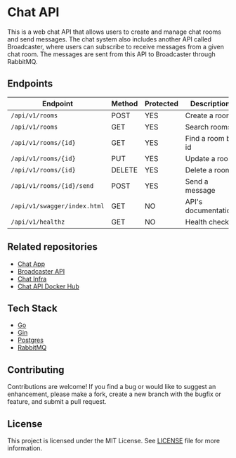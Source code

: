 # Chat API

This is a web chat API that allows users to create and manage chat rooms and send messages. The chat system also includes another API called Broadcaster, where users can subscribe to receive messages from a given chat room. The messages are sent from this API to Broadcaster through RabbitMQ.


## Endpoints

| Endpoint                     | Method | Protected | Description         |
|------------------------------| ------ |-----------|---------------------|
| `/api/v1/rooms`              | POST   | YES       | Create a room       |
| `/api/v1/rooms`              | GET    | YES       | Search rooms        |
| `/api/v1/rooms/{id}`         | GET    | YES       | Find a room by id   |
| `/api/v1/rooms/{id}`         | PUT    | YES       | Update a room       |
| `/api/v1/rooms/{id}`         | DELETE | YES       | Delete a room       |
| `/api/v1/rooms/{id}/send`    | POST   | YES       | Send a message      |
| `/api/v1/swagger/index.html` | GET    | NO        | API's documentation |
| `/api/v1/healthz`            | GET    | NO        | Health check        |

## Related repositories

- [Chat App](https://github.com/sesaquecruz/react-chat-app)
- [Broadcaster API](https://github.com/sesaquecruz/go-chat-broadcaster)
- [Chat Infra](https://github.com/sesaquecruz/k8s-chat-infra)
- [Chat API Docker Hub](https://hub.docker.com/r/sesaquecruz/go-chat-api/tags)

## Tech Stack

- [Go](https://go.dev)
- [Gin](https://gin-gonic.com)
- [Postgres](https://www.postgresql.org)
- [RabbitMQ](https://www.rabbitmq.com)


## Contributing

Contributions are welcome! If you find a bug or would like to suggest an enhancement, please make a fork, create a new branch with the bugfix or feature, and submit a pull request.

## License

This project is licensed under the MIT License. See [LICENSE](./LICENSE) file for more information.
